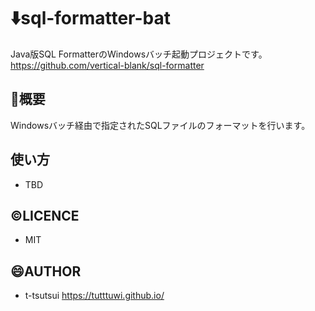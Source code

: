 # :arrow_down:sql-formatter-bat

Java版SQL FormatterのWindowsバッチ起動プロジェクトです。
<https://github.com/vertical-blank/sql-formatter>

## :eyes:概要

Windowsバッチ経由で指定されたSQLファイルのフォーマットを行います。

## 使い方

- TBD

## :copyright:LICENCE

- MIT

## :smile:AUTHOR

- t-tsutsui <https://tutttuwi.github.io/>
